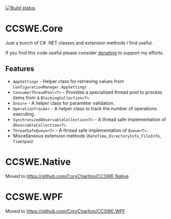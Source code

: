 [![Build status](https://ci.appveyor.com/api/projects/status/gynqs96pxgjkxskl?svg=true)](https://ci.appveyor.com/project/CoryCharlton/ccswe-core)

# CCSWE.Core

Just a bunch of C# .NET classes and extension methods I find useful.

If you find this code useful please consider [donating](https://www.paypal.com/cgi-bin/webscr?cmd=_s-xclick&hosted_button_id=ECGSEZ36LV6QU) to support my efforts.

## Features

* `AppSettings` - Helper class for retrieving values from `ConfigurationManager.AppSettings `.
* `ConsumerThreadPool<T>` - Provides a specialized thread pool to process items from a `BlockingCollection<T>`.
* `Ensure` - A helper class for parameter validation.
* `OperationTracker` - A helper class to track the number of operations executing.
* `SynchronizedObservableCollection<T>` - A thread safe implementation of `ObservableCollection<T>`.
* `ThreadSafeQueue<T>` - A thread safe implementation of `Queue<T>`.
* Miscellaneous extension methods (`DateTime`, `DirectoryInfo`, `FileInfo`, `TimeSpan`)


# CCSWE.Native

Moved to https://github.com/CoryCharlton/CCSWE.Native

# CCSWE.WPF

Moved to https://github.com/CoryCharlton/CCSWE.WPF